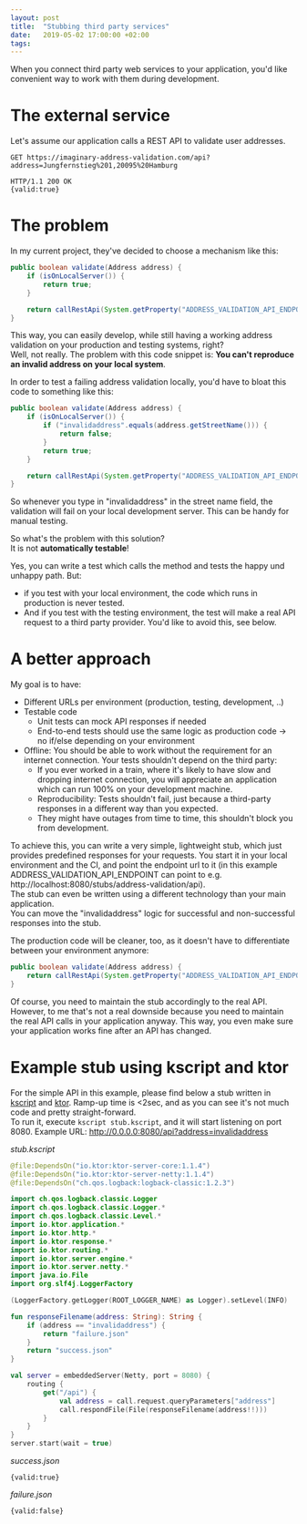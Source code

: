 ```yaml
---
layout: post
title:  "Stubbing third party services"
date:   2019-05-02 17:00:00 +02:00
tags:
---
```


When you connect third party web services to your application,
you'd like convenient way to work with them during development.

# The external service

Let's assume our application calls a REST API to validate user addresses.

```
GET https://imaginary-address-validation.com/api?address=Jungfernstieg%201,20095%20Hamburg

HTTP/1.1 200 OK
{valid:true}
```

# The problem

In my current project, they've decided to choose a mechanism like this:

```java
public boolean validate(Address address) {
    if (isOnLocalServer()) {
        return true;
    }

    return callRestApi(System.getProperty("ADDRESS_VALIDATION_API_ENDPOINT"), address);
}
```

This way, you can easily develop, while still having a working address validation on your production and testing systems, right?  
Well, not really. The problem with this code snippet is: **You can't reproduce an invalid address on your local system**.

In order to test a failing address validation locally, you'd have to bloat this code to something like this:

```java
public boolean validate(Address address) {
    if (isOnLocalServer()) {
        if ("invalidaddress".equals(address.getStreetName())) {
            return false;
        }
        return true;
    }

    return callRestApi(System.getProperty("ADDRESS_VALIDATION_API_ENDPOINT"), address);
}
```

So whenever you type in "invalidaddress" in the street name field, the validation will fail on your local development server.
This can be handy for manual testing.

So what's the problem with this solution?  
It is not **automatically testable**!

Yes, you can write a test which calls the method and tests the happy und unhappy path.
But:

- if you test with your local environment, the code which runs in production is never tested.
- And if you test with the testing environment, the test will make a real API request to a third party provider.
You'd like to avoid this, see below.

# A better approach

My goal is to have:

- Different URLs per environment (production, testing, development, ..)
- Testable code
  - Unit tests can mock API responses if needed
  - End-to-end tests should use the same logic as production code -> no if/else depending on your environment
- Offline: You should be able to work without the requirement for an internet connection. Your tests shouldn't depend on the third party:
  - If you ever worked in a train, where it's likely to have slow and dropping internet connection, you will appreciate an application which can run 100% on your development machine.
  - Reproducibility: Tests shouldn't fail, just because a third-party responses in a different way than you expected.
  - They might have outages from time to time, this shouldn't block you from development.

To achieve this, you can write a very simple, lightweight stub, which just provides predefined responses for your requests.
You start it in your local environment and the CI, and point the endpoint url to it (in this example ADDRESS_VALIDATION_API_ENDPOINT can point to e.g. http://localhost:8080/stubs/address-validation/api).  
The stub can even be written using a different technology than your main application.  
You can move the "invalidaddress" logic for successful and non-successful responses into the stub.

The production code will be cleaner, too, as it doesn't have to differentiate between your environment anymore:

```java
public boolean validate(Address address) {
    return callRestApi(System.getProperty("ADDRESS_VALIDATION_API_ENDPOINT"), address);
}
```

Of course, you need to maintain the stub accordingly to the real API. However, to me that's not a real downside because you need to maintain the real API calls in your application anyway. This way, you even make sure your application works fine after an API has changed.

# Example stub using kscript and ktor

For the simple API in this example, please find below a stub written in [kscript](https://github.com/holgerbrandl/kscript) and [ktor](https://ktor.io/).
Ramp-up time is <2sec, and as you can see it's not much code and pretty straight-forward.  
To run it, execute `kscript stub.kscript`, and it will start listening on port 8080. Example URL: http://0.0.0.0:8080/api?address=invalidaddress

*stub.kscript*
```kotlin
@file:DependsOn("io.ktor:ktor-server-core:1.1.4")
@file:DependsOn("io.ktor:ktor-server-netty:1.1.4")
@file:DependsOn("ch.qos.logback:logback-classic:1.2.3")

import ch.qos.logback.classic.Logger
import ch.qos.logback.classic.Logger.*
import ch.qos.logback.classic.Level.*
import io.ktor.application.*
import io.ktor.http.*
import io.ktor.response.*
import io.ktor.routing.*
import io.ktor.server.engine.*
import io.ktor.server.netty.*
import java.io.File
import org.slf4j.LoggerFactory

(LoggerFactory.getLogger(ROOT_LOGGER_NAME) as Logger).setLevel(INFO)

fun responseFilename(address: String): String {
    if (address == "invalidaddress") {
        return "failure.json"
    }
    return "success.json"
}

val server = embeddedServer(Netty, port = 8080) {
    routing {
        get("/api") {
            val address = call.request.queryParameters["address"]
            call.respondFile(File(responseFilename(address!!)))
        }
    }
}
server.start(wait = true)
```

*success.json*
```
{valid:true}
```

*failure.json*
```
{valid:false}
```
